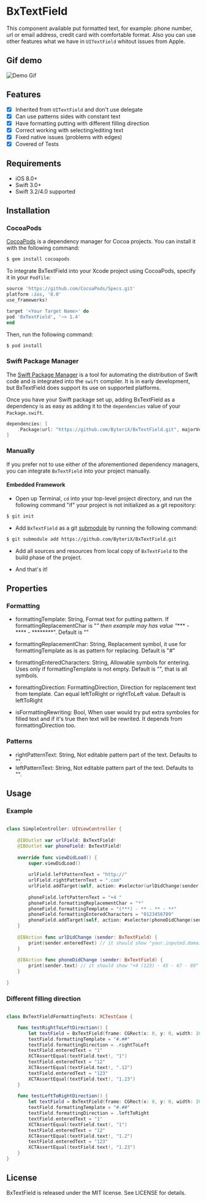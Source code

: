 # BxTextField

This component available put formatted text, for example: phone number, url or email address, credit card with comfortable format. Also you can use other features what we have in `UITextField` whitout issues from Apple.

## Gif demo

![Demo Gif](https://github.com/ByteriX/BxTextField/raw/master/Screenshots/BxTextFieldDemo.gif "Demo Gif")

## Features

- [x] Inherited from `UITextField` and don't use delegate
- [x] Can use patterns sides with constant text
- [x] Have formatting putting with different filling direction
- [x] Correct working with selecting/editing text
- [x] Fixed native issues (problems with edges)
- [x] Covered of Tests

## Requirements

- iOS 8.0+
- Swift 3.0+
- Swift 3.2/4.0 supported

## Installation

### CocoaPods

[CocoaPods](http://cocoapods.org) is a dependency manager for Cocoa projects. You can install it with the following command:

```bash
$ gem install cocoapods
```

To integrate BxTextField into your Xcode project using CocoaPods, specify it in your `Podfile`:

```ruby
source 'https://github.com/CocoaPods/Specs.git'
platform :ios, '8.0'
use_frameworks!

target '<Your Target Name>' do
pod 'BxTextField', '~> 1.4'
end
```

Then, run the following command:

```bash
$ pod install
```


### Swift Package Manager

The [Swift Package Manager](https://swift.org/package-manager/) is a tool for automating the distribution of Swift code and is integrated into the `swift` compiler. It is in early development, but BxTextField does support its use on supported platforms. 

Once you have your Swift package set up, adding BxTextField as a dependency is as easy as adding it to the `dependencies` value of your `Package.swift`.

```swift
dependencies: [
    .Package(url: "https://github.com/ByteriX/BxTextField.git", majorVersion: 1)
]
```

### Manually

If you prefer not to use either of the aforementioned dependency managers, you can integrate `BxTextField` into your project manually.

#### Embedded Framework

- Open up Terminal, `cd` into your top-level project directory, and run the following command "if" your project is not initialized as a git repository:

```bash
$ git init
```

- Add `BxTextField` as a git [submodule](http://git-scm.com/docs/git-submodule) by running the following command:

```bash
$ git submodule add https://github.com/ByteriX/BxTextField.git
```

- Add all sources and resources from local copy of `BxTextField` to the build phase of the project.

- And that's it!

## Properties

### Formatting

- formattingTemplate: String, Format text for putting pattern. If formattingReplacementChar is "*" then example may has value "**** - **** - ********". Default is ""

- formattingReplacementChar: String, Replacement symbol, it use for formattingTemplate as is as pattern for replacing. Default is "#"
- formattingEnteredCharacters: String, Allowable symbols for entering. Uses only if formattingTemplate is not empty. Default is "", that is all symbols.
- formattingDirection: FormattingDirection, Direction for replacement text from template. Can equal leftToRight or rightToLeft value. Default is leftToRight
- isFormattingRewriting: Bool, When user would try put extra symboles for filled text and if it's true then text will be rewrited. It depends from formattingDirection too.

### Patterns

- rightPatternText: String, Not editable pattern part of the text. Defaults to "".
- leftPatternText: String, Not editable pattern part of the text. Defaults to "".


## Usage

### Example

```swift

class SimpleController: UIViewController {
	
	@IBOutlet var urlField: BxTextField!
	@IBOutlet var phoneField: BxTextField!
    
    override func viewDidLoad() {
        super.viewDidLoad()
        
        urlField.leftPatternText = "http://"
        urlField.rightPatternText = ".com"
        urlField.addTarget(self, action: #selector(urlDidChange(sender:)), for: .editingChanged)
        
        phoneField.leftPatternText = "+4 "
        phoneField.formattingReplacementChar = "*"
        phoneField.formattingTemplate = "(***) - ** - ** - **"
        phoneField.formattingEnteredCharacters = "0123456789"
        phoneField.addTarget(self, action: #selector(phoneDidChange(sender:)), for: .editingChanged)
    }
    
    @IBAction func urlDidChange (sender: BxTextField) {
        print(sender.enteredText) // it should show "your.inputed.domain.only"
    }
    
    @IBAction func phoneDidChange (sender: BxTextField) {
        print(sender.text) // it should show "+4 (123) - 45 - 67 - 89"
    }
    
}

```

### Different filling direction

```swift

class BxTextFieldFormattingTests: XCTestCase {

    func testRightToLeftDirection() {
        let textField = BxTextField(frame: CGRect(x: 0, y: 0, width: 200, height: 40))
        textField.formattingTemplate = "#.##"
        textField.formattingDirection = .rightToLeft
        textField.enteredText = "1"
        XCTAssertEqual(textField.text!, "1")
        textField.enteredText = "12"
        XCTAssertEqual(textField.text!, ".12")
        textField.enteredText = "123"
        XCTAssertEqual(textField.text!, "1.23")
    }
    
    func testLeftToRightDirection() {
        let textField = BxTextField(frame: CGRect(x: 0, y: 0, width: 200, height: 40))
        textField.formattingTemplate = "#.##"
        textField.formattingDirection = .leftToRight
        textField.enteredText = "1"
        XCTAssertEqual(textField.text!, "1")
        textField.enteredText = "12"
        XCTAssertEqual(textField.text!, "1.2")
        textField.enteredText = "123"
        XCTAssertEqual(textField.text!, "1.23")
    }
}

```

## License

BxTextField is released under the MIT license. See LICENSE for details.
